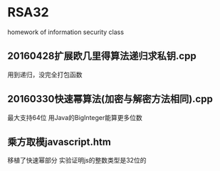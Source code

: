 # RSA32
homework of information security class

## 20160428扩展欧几里得算法递归求私钥.cpp 
用到递归，没完全打包函数

## 20160330快速幂算法(加密与解密方法相同).cpp
最大支持64位 用Java的BigInteger能算更多位数

## 乘方取模javascript.htm
移植了快速幂部分 实验证明js的整数类型是32位的
